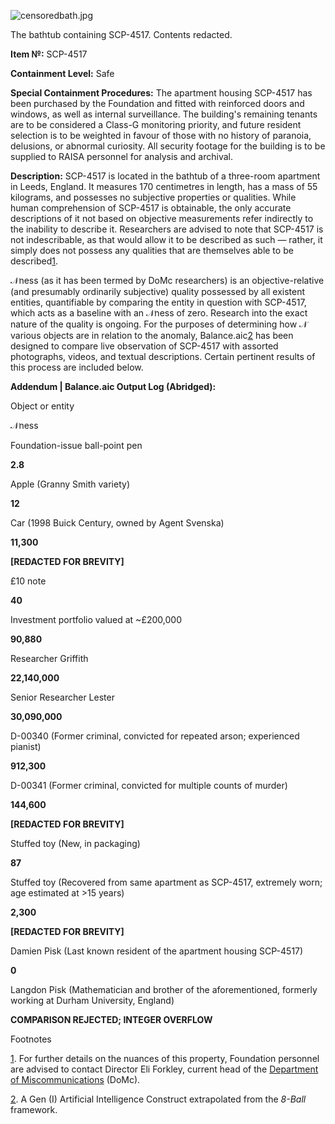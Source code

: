 ![censoredbath.jpg](http://topia.wdfiles.com/local--files/malice-quality/censoredbath.jpg)

The bathtub containing SCP-4517. Contents redacted.

**Item №:** SCP-4517

**Containment Level:** Safe

**Special Containment Procedures:** The apartment housing SCP-4517 has been purchased by the Foundation and fitted with reinforced doors and windows, as well as internal surveillance. The building's remaining tenants are to be considered a Class-G monitoring priority, and future resident selection is to be weighted in favour of those with no history of paranoia, delusions, or abnormal curiosity. All security footage for the building is to be supplied to RAISA personnel for analysis and archival.

**Description:** SCP-4517 is located in the bathtub of a three-room apartment in Leeds, England. It measures 170 centimetres in length, has a mass of 55 kilograms, and possesses no subjective properties or qualities. While human comprehension of SCP-4517 is obtainable, the only accurate descriptions of it not based on objective measurements refer indirectly to the inability to describe it. Researchers are advised to note that SCP-4517 is not indescribable, as that would allow it to be described as such — rather, it simply does not possess any qualities that are themselves able to be described[1](javascript:;).

𝒩ness (as it has been termed by DoMc researchers) is an objective-relative (and presumably ordinarily subjective) quality possessed by all existent entities, quantifiable by comparing the entity in question with SCP-4517, which acts as a baseline with an 𝒩ness of zero. Research into the exact nature of the quality is ongoing. For the purposes of determining how 𝒩 various objects are in relation to the anomaly, Balance.aic[2](javascript:;) has been designed to compare live observation of SCP-4517 with assorted photographs, videos, and textual descriptions. Certain pertinent results of this process are included below.

**Addendum | Balance.aic Output Log (Abridged):**

Object or entity

𝒩ness

Foundation-issue ball-point pen

**2.8**

Apple (Granny Smith variety)

**12**

Car (1998 Buick Century, owned by Agent Svenska)

**11,300**

**\[REDACTED FOR BREVITY\]**

£10 note

**40**

Investment portfolio valued at ~£200,000

**90,880**

Researcher Griffith

**22,140,000**

Senior Researcher Lester

**30,090,000**

D-00340 (Former criminal, convicted for repeated arson; experienced pianist)

**912,300**

D-00341 (Former criminal, convicted for multiple counts of murder)

**144,600**

**\[REDACTED FOR BREVITY\]**

Stuffed toy (New, in packaging)

**87**

Stuffed toy (Recovered from same apartment as SCP-4517, extremely worn; age estimated at >15 years)

**2,300**

**\[REDACTED FOR BREVITY\]**

Damien Pisk (Last known resident of the apartment housing SCP-4517)

**0**

Langdon Pisk (Mathematician and brother of the aforementioned, formerly working at Durham University, England)

**COMPARISON REJECTED; INTEGER OVERFLOW**

Footnotes

[1](javascript:;). For further details on the nuances of this property, Foundation personnel are advised to contact Director Eli Forkley, current head of the [Department of Miscommunications](/scp-4467) (DoMc).

[2](javascript:;). A Gen (I) Artificial Intelligence Construct extrapolated from the _8-Ball_ framework.
